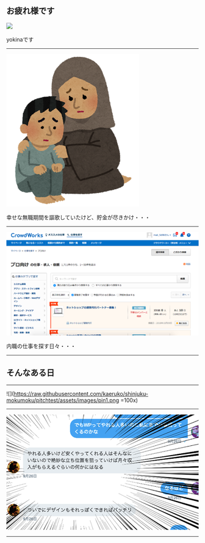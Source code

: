 ## お疲れ様です

![](https://avatars0.githubusercontent.com/u/4452841?s=100&v=4)

yokinaです

---

![](https://raw.githubusercontent.com/kaeruko/shinjuku-mokumoku/pitchtest/assets/images/nanmin.png)

幸せな無職期間を謳歌していたけど、貯金が尽きかけ・・・

---

![](https://raw.githubusercontent.com/kaeruko/shinjuku-mokumoku/pitchtest/assets/images/pin3.png)

内職の仕事を探す日々・・・

---

## そんなある日

---

![](https://raw.githubusercontent.com/kaeruko/shinjuku-mokumoku/pitchtest/assets/images/pin1.png =100x)

---

![](https://raw.githubusercontent.com/kaeruko/shinjuku-mokumoku/pitchtest/assets/images/pin2.png)

---


